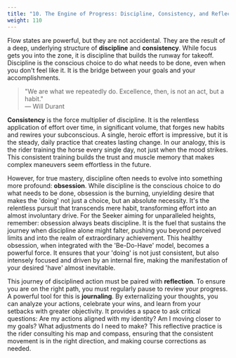 ```yaml
---
title: "10. The Engine of Progress: Discipline, Consistency, and Reflection"
weight: 110
---
```


Flow states are powerful, but they are not accidental. They are the result of a deep, underlying structure of <strong>discipline</strong> and <strong>consistency</strong>. While focus gets you into the zone, it is discipline that builds the runway for takeoff. Discipline is the conscious choice to do what needs to be done, even when you don't feel like it. It is the bridge between your goals and your accomplishments.

> "We are what we repeatedly do. Excellence, then, is not an act, but a habit."<br>— Will Durant

<strong>Consistency</strong> is the force multiplier of discipline. It is the relentless application of effort over time, in significant volume, that forges new habits and rewires your subconscious. A single, heroic effort is impressive, but it is the steady, daily practice that creates lasting change. In our analogy, this is the rider training the horse every single day, not just when the mood strikes. This consistent training builds the trust and muscle memory that makes complex maneuvers seem effortless in the future.

However, for true mastery, discipline often needs to evolve into something more profound: <strong>obsession</strong>. While discipline is the conscious choice to do what needs to be done, obsession is the burning, unyielding desire that makes the 'doing' not just a choice, but an absolute necessity. It's the relentless pursuit that transcends mere habit, transforming effort into an almost involuntary drive. For the Seeker aiming for unparalleled heights, remember: obsession always beats discipline. It is the fuel that sustains the journey when discipline alone might falter, pushing you beyond perceived limits and into the realm of extraordinary achievement. This healthy obsession, when integrated with the 'Be-Do-Have' model, becomes a powerful force. It ensures that your 'doing' is not just consistent, but also intensely focused and driven by an internal fire, making the manifestation of your desired 'have' almost inevitable.

This journey of disciplined action must be paired with <strong>reflection</strong>. To ensure you are on the right path, you must regularly pause to review your progress. A powerful tool for this is <strong>journaling</strong>. By externalizing your thoughts, you can analyze your actions, celebrate your wins, and learn from your setbacks with greater objectivity. It provides a space to ask critical questions: Are my actions aligned with my identity? Am I moving closer to my goals? What adjustments do I need to make? This reflective practice is the rider consulting his map and compass, ensuring that the consistent movement is in the right direction, and making course corrections as needed.